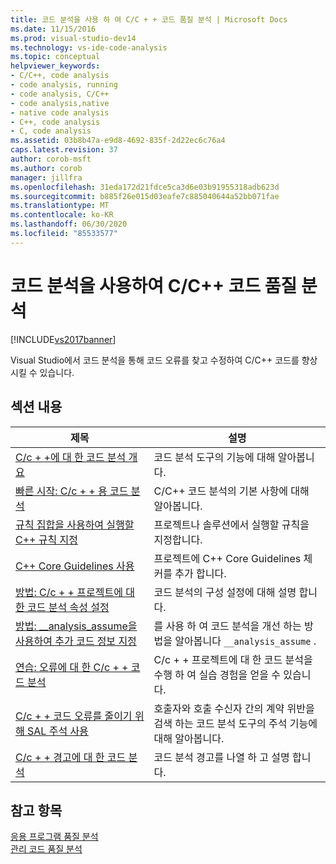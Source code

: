 ```yaml
---
title: 코드 분석을 사용 하 여 C/C + + 코드 품질 분석 | Microsoft Docs
ms.date: 11/15/2016
ms.prod: visual-studio-dev14
ms.technology: vs-ide-code-analysis
ms.topic: conceptual
helpviewer_keywords:
- C/C++, code analysis
- code analysis, running
- code analysis, C/C++
- code analysis,native
- native code analysis
- C++, code analysis
- C, code analysis
ms.assetid: 03b8b47a-e9d8-4692-835f-2d22ec6c76a4
caps.latest.revision: 37
author: corob-msft
ms.author: corob
manager: jillfra
ms.openlocfilehash: 31eda172d21fdce5ca3d6e03b91955318adb623d
ms.sourcegitcommit: b885f26e015d03eafe7c885040644a52bb071fae
ms.translationtype: MT
ms.contentlocale: ko-KR
ms.lasthandoff: 06/30/2020
ms.locfileid: "85533577"
---
```

# <a name="analyzing-cc-code-quality-by-using-code-analysis"></a>코드 분석을 사용하여 C/C++ 코드 품질 분석
[!INCLUDE[vs2017banner](../includes/vs2017banner.md)]

Visual Studio에서 코드 분석을 통해 코드 오류를 찾고 수정하여 C/C++ 코드를 향상시킬 수 있습니다.  
  
## <a name="in-this-section"></a>섹션 내용  
  
|제목|설명|  
|-|-|  
|[C/c + +에 대 한 코드 분석 개요](../code-quality/code-analysis-for-c-cpp-overview.md)|코드 분석 도구의 기능에 대해 알아봅니다.|  
|[빠른 시작: C/c + + 용 코드 분석](../code-quality/quick-start-code-analysis-for-c-cpp.md)|C/C++ 코드 분석의 기본 사항에 대해 알아봅니다.|  
|[규칙 집합을 사용하여 실행할 C++ 규칙 지정](../code-quality/using-rule-sets-to-specify-the-cpp-rules-to-run.md)|프로젝트나 솔루션에서 실행할 규칙을 지정합니다.|  
|[C++ Core Guidelines 사용](../code-quality/using-the-cpp-core-guidelines-checkers.md)|프로젝트에 C++ Core Guidelines 체커를 추가 합니다.|  
|[방법: C/c + + 프로젝트에 대 한 코드 분석 속성 설정](../code-quality/how-to-set-code-analysis-properties-for-c-cpp-projects.md)|코드 분석의 구성 설정에 대해 설명 합니다.|  
|[방법: __analysis_assume을 사용하여 추가 코드 정보 지정](../code-quality/how-to-specify-additional-code-information-by-using-analysis-assume.md)|를 사용 하 여 코드 분석을 개선 하는 방법을 알아봅니다 `__analysis_assume` .|  
|[연습: 오류에 대 한 C/c + + 코드 분석](../code-quality/walkthrough-analyzing-c-cpp-code-for-defects.md)|C/c + + 프로젝트에 대 한 코드 분석을 수행 하 여 실습 경험을 얻을 수 있습니다.|  
|[C/c + + 코드 오류를 줄이기 위해 SAL 주석 사용](../code-quality/using-sal-annotations-to-reduce-c-cpp-code-defects.md)|호출자와 호출 수신자 간의 계약 위반을 검색 하는 코드 분석 도구의 주석 기능에 대해 알아봅니다.|  
|[C/c + + 경고에 대 한 코드 분석](../code-quality/code-analysis-for-c-cpp-warnings.md)|코드 분석 경고를 나열 하 고 설명 합니다.|  
  
## <a name="see-also"></a>참고 항목  
 [응용 프로그램 품질 분석](../code-quality/analyzing-application-quality-by-using-code-analysis-tools.md)   
 [관리 코드 품질 분석](../code-quality/analyzing-managed-code-quality-by-using-code-analysis.md)

